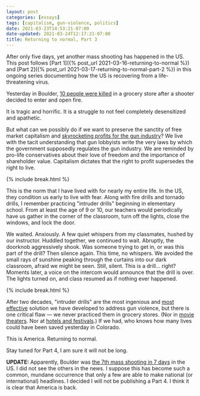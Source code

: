 ```yaml
---
layout: post
categories: [essays]
tags: [capitalism, gun-violence, politics]
date: 2021-03-23T14:53:21-07:00
date-updated: 2021-03-24T12:17:21-07:00
title: Returning to normal, Part 3
---
```


After only five days, yet another mass shooting has happened in the US. This post follows [Part 1]({% post_url 2021-03-16-returning-to-normal %}) and [Part 2]({% post_url 2021-03-17-returning-to-normal-part-2 %}) in this ongoing series documenting how the US is recovering from a life-threatening virus.

<!--excerpt-->

Yesterday in Boulder, [10 people were killed](https://www.bbc.com/news/world-us-canada-56492541) in a grocery store after a shooter decided to enter and open fire. 

It is tragic and horrific. It is a struggle to not feel completely desensitized and apathetic.

But what can we possibly do if we want to preserve the sanctity of free market capitalism and [skyrocketing profits for the gun industry](https://www.bbc.com/news/world-us-canada-52189349)? We live with the tacit understanding that gun lobbyists write the very laws by which the government supposedly regulates the gun industry. We are reminded by pro-life conservatives about their love of freedom and the importance of shareholder value. Capitalism dictates that the right to profit supersedes the right to live.

{% include break.html %}

This is the norm that I have lived with for nearly my entire life. In the US, they condition us early to live with fear. Along with fire drills and tornado drills, I remember practicing "intruder drills" beginning in elementary school. From at least the age of 9 or 10, our teachers would periodically have us gather in the corner of the classroom, turn off the lights, close the windows, and lock the door. 

We waited. Anxiously. A few quiet whispers from my classmates, hushed by our instructor. Huddled together, we continued to wait. Abruptly, the doorknob aggressively shook. Was someone trying to get in, or was this part of the drill? Then silence again. This time, no whispers. We avoided the small rays of sunshine peaking through the curtains into our dark classroom, afraid we might be seen. Still, silent. This is a drill... right? Moments later, a voice on the intercom would announce that the drill is over. The lights turned on, and class resumed as if nothing ever happened.

{% include break.html %}

After two decades, "intruder drills" are the most ingenious and [most effective](https://en.wikipedia.org/wiki/Sandy_Hook_Elementary_School_shooting) solution we have developed to address gun violence, but there is one critical flaw &mdash; we never practiced them in grocery stores. (Nor in [movie theaters](https://en.wikipedia.org/wiki/2012_Aurora%2C_Colorado_shooting). Nor at [hotels and festivals](https://en.wikipedia.org/wiki/2017_Las_Vegas_shooting).) If we had, who knows how many lives could have been saved yesterday in Colorado.

This is America. Returning to normal. 

Stay tuned for Part 4, I am sure it will not be long.

**UPDATE:** Apparently, Boulder was [the 7th mass shooting in 7 days](https://www.cnn.com/2021/03/23/us/7-mass-shootings-7-days-trnd/index.html) in the US. I did not see the others in the news. I suppose this has become such a common, mundane occurrence that only a few are able to make national (or international) headlines. I decided I will not be publishing a Part 4. I think it is clear that America is back.
